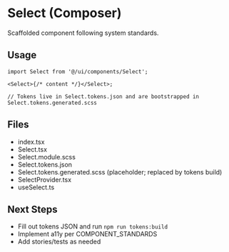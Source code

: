 # Select (Composer)

Scaffolded component following system standards.

## Usage

```tsx
import Select from '@/ui/components/Select';

<Select>{/* content */}</Select>;

// Tokens live in Select.tokens.json and are bootstrapped in Select.tokens.generated.scss
```

## Files

- index.tsx
- Select.tsx
- Select.module.scss
- Select.tokens.json
- Select.tokens.generated.scss (placeholder; replaced by tokens build)
- SelectProvider.tsx
- useSelect.ts

## Next Steps

- Fill out tokens JSON and run `npm run tokens:build`
- Implement a11y per COMPONENT_STANDARDS
- Add stories/tests as needed
